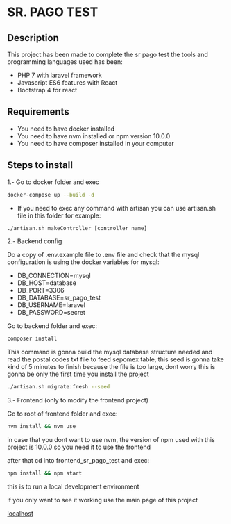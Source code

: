 # SR. PAGO TEST

## Description
This project has been made to complete the sr pago test the tools and programming languages used has been:

* PHP 7 with laravel framework
* Javascript ES6 features with React
* Bootstrap 4 for react


## Requirements 
* You need to have docker installed
* You need to have nvm installed or npm version 10.0.0
* You need to have composer installed in your computer

## Steps to install

1.- Go to docker folder and exec

```bash
docker-compose up --build -d
```

* If you need to exec any command with artisan you can use artisan.sh file in this folder for example:

 ```bash
./artisan.sh makeController [controller name]
```

2.- Backend config

Do a copy of .env.example file to .env file and check that the mysql configuration is using the docker variables for mysql:

* DB_CONNECTION=mysql
* DB_HOST=database
* DB_PORT=3306
* DB_DATABASE=sr_pago_test
* DB_USERNAME=laravel
* DB_PASSWORD=secret

Go to backend folder and exec: 

```bash
composer install
```

This command is gonna build the mysql database structure needed and read the postal codes txt file to feed sepomex table, this seed is gonna take kind of 5 minutes to finish because the file is too large, dont worry this is gonna be only the first time you install the project

```bash
./artisan.sh migrate:fresh --seed
```

3.- Frontend (only to modify the frontend project)

Go to root of frontend folder and exec:

```bash
nvm install && nvm use
```

in case that you dont want to use nvm, the version of npm used with this project is 10.0.0 so you need it to use the frontend 

after that cd into frontend_sr_pago_test and exec:

```bash
npm install && npm start 
```

this is to run a local development environment

if you only want to see it working use the main page of this project

[localhost](http://localhost)